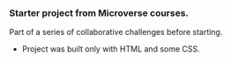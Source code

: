 ### Starter project from Microverse courses.

<p> Part of a series of collaborative challenges before starting. </p>

* Project was built only with HTML and some CSS.

